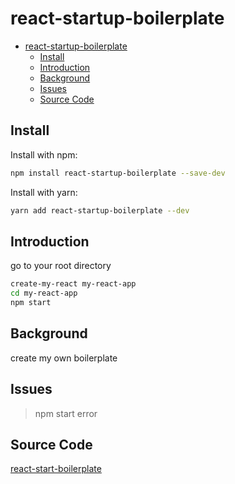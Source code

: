 # react-startup-boilerplate

- [react-startup-boilerplate](#react-startup-boilerplate)
  - [Install](#install)
  - [Introduction](#introduction)
  - [Background](#background)
  - [Issues](#issues)
  - [Source Code](#source-code)

## Install

Install with npm:

```sh
npm install react-startup-boilerplate --save-dev

```

Install with yarn:

```sh
yarn add react-startup-boilerplate --dev

```

## Introduction

go to your root directory

```sh
create-my-react my-react-app
cd my-react-app
npm start
```

## Background

create my own boilerplate

## Issues

> npm start error

## Source Code

[react-start-boilerplate](https://github.com/WilsonWann/react-start-boilerplate)
